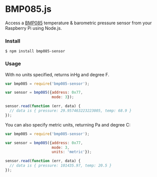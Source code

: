 # BMP085.js 

Access a [BMP085](http://www.bosch-sensortec.com/en/homepage/products_3/environmental_sensors_1/bmp085_1/bmp085) temperature & barometric pressure sensor from your Raspberry Pi using Node.js.

### Install

```
$ npm install bmp085-sensor
```

### Usage

With no units specified, returns inHg and degree F.
```javascript
var bmp085 = require('bmp085-sensor');

var sensor = bmp085({address: 0x77,
                     mode: 3});

sensor.read(function (err, data) {
  // data is { pressure: 29.957463223223005, temp: 68.9 }
});

```

You can also specify metric units, returning Pa and degree C:

```javascript
var bmp085 = require('bmp085-sensor');

var sensor = bmp085({address: 0x77,
                     mode: 3,
                     units: 'metric'});

sensor.read(function (err, data) {
  // data is { pressure: 101435.97, temp: 20.5 }
});

```
